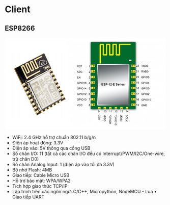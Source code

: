# Client
## ESP8266

![Screenshot](esp8266.jpg)

* WiFi: 2.4 GHz hỗ trợ chuẩn 802.11 b/g/n
* Điện áp hoạt động: 3.3V
* Điện áp vào: 5V thông qua cổng USB
* Số chân I/O: 11 (tất cả các chân I/O đều có Interrupt/PWM/I2C/One-wire, trừ chân D0)
* Số chân Analog Input: 1 (điện áp vào tối đa 3.3V)
* Bộ nhớ Flash: 4MB
* Giao tiếp: Cable Micro USB
* Hỗ trợ bảo mật: WPA/WPA2
* Tích hợp giao thức TCP/IP
* Lập trình trên các ngôn ngữ: C/C++, Micropython, NodeMCU - Lua
• Giao tiếp UART
